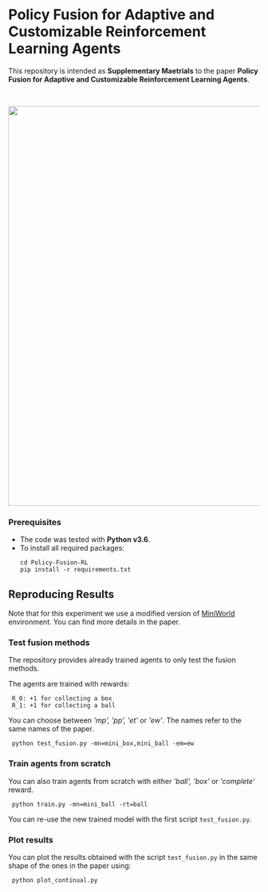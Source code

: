 # Policy Fusion for Adaptive and Customizable Reinforcement Learning Agents

This repository is intended as **Supplementary Maetrials**
to the paper **Policy Fusion for Adaptive and Customizable Reinforcement Learning Agents**.

<br/>

<p align="center">
    <img src="https://i.imgur.com/YeKuaOQ.png" width="800">
</p>

### Prerequisites
* The code was tested with **Python v3.6**.
* To install all required packages:
    ```
   cd Policy-Fusion-RL
   pip install -r requirements.txt
    ```  
    
## Reproducing Results
Note that for this experiment we use a modified version of [MiniWorld](https://github.com/maximecb/gym-miniworld) environment.
You can find more details in the paper. 
### Test fusion methods
The repository provides already trained agents to only test the fusion
methods. 

The agents are trained with rewards:
  ```
   R_0: +1 for collecting a box
   R_1: +1 for collecting a ball
  ```  


You can choose between *'mp', 'pp', 'et'* or *'ew'*. The names
refer to the same names of the paper.
  ```
   python test_fusion.py -mn=mini_box,mini_ball -em=ew
  ```  
### Train agents from scratch
You can also train agents from scratch with either *'ball', 'box'* 
or *'complete'* reward.
  ```
   python train.py -mn=mini_ball -rt=ball
  ```  

You can re-use the new trained model with the first script ```test_fusion.py```.

### Plot results

You can plot the results obtained with the script ```test_fusion.py```
in the same shape of the ones in the paper using:
  ```
   python plot_continual.py
  ```  
